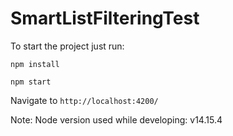 # SmartListFilteringTest

To start the project just run: 

`npm install`

`npm start`

Navigate to `http://localhost:4200/`


Note: Node version used while developing: v14.15.4  

